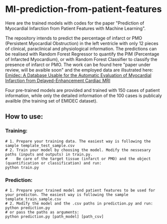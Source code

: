 # MI-prediction-from-patient-features
Here are the trained models with codes for the paper "Prediction of Myocardial Infarction from Patient Features with Machine Learning".

The repository intends to predict the percentage of infarct or PMO (Persistent Myocardial Obstruction) in the left ventricle with only 12 pieces of clinical, paraclinical and physiological information.
The predictions can be realised with Random Forest Regressor to quantify the PIM (Percentage of Infarcted Myocardium), or with Random Forest Classifier to classify the presence of infarct or PMO.
The work can be found here "paper under review, will be avaible soon" and the employed data are illsutrated here: [Emidec: A Database Usable for the Automatic Evaluation of Myocardial Infarction from Delayed-Enhancement Cardiac MRI](https://www.mdpi.com/2306-5729/5/4/89) 

Four pre-trained models are provided and trained with 150 cases of patient information, while only the detailed information of the 100 cases is publicaly availble (the training set of EMIDEC dataset).

## How to use:

### Training:
```
# 1. Prepare your training data. The easiest way is following the sample template_test_sample.csv
# 2. Train your model by choosing the model. Modify the nessesary paths (inputs and outputs) in train.py. 
#    Be care of the target tissue (infarct or PMO) and the object (quantification or classification) and run:
python train.py
```
### Prediction:
```
# 1. Prepare your trained model and patient features to be used for your predicton. The easiest way is following the sample template_train_sample.csv
# 2. Modify the model and the .csv paths in prediction.py and run:
python prediction.py
# or pass the paths as arguments:
python prediction.py [path_model] [path_csv]
```

